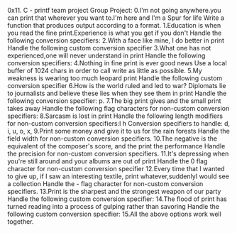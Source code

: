 0x11. C - printf team project
Group Project:
0.I'm not going anywhere.you can print that wherever you want to.I'm here and I'm a Spur for life Write a function that produces output according to a format.
1.Education is when you read the fine print.Experience is what you get if you don't Handle the following conversion specifiers:
2.With a face like mine, I do better in print Handle the following custom conversion specifier
3.What one has not experienced,one will never understand in print Handle the following conversion specifiers:
4.Nothing in fine print is ever good news Use a local buffer of 1024 chars in order to call write as little as possible.
5.My weakness is wearing too much leopard print Handle the following custom conversion specifier
6.How is the world ruled and led to war? Diplomats lie to journalists and believe these lies when they see them in print Handle the following conversion specifier: p.
7.The big print gives and the small print takes away Handle the following flag characters for non-custom conversion specifiers:
8.Sarcasm is lost in print Handle the following length modifiers for non-custom conversion specifiers:l h Conversion specifiers to handle: d, i, u, o, x,
9.Print some money and give it to us for the rain forests Handle the field width for non-custom conversion specifiers.
10.The negative is the equivalent of the composer's score, and the print the performance Handle the precision for non-custom conversion specifiers.
11.It's depressing when you're still around and your albums are out of print Handle the 0 flag character for non-custom conversion specifier
12.Every time that I wanted to give up, if I saw an interesting textile, print whatever,suddenlyI would see a collection Handle the - flag character for non-custom conversion specifiers.
13.Print is the sharpest and the strongest weapon of our party Handle the following custom conversion specifier:
14.The flood of print has turned reading into a process of gulping rather than savoring Handle the following custom conversion specifier:
15.All the above options work well together.
